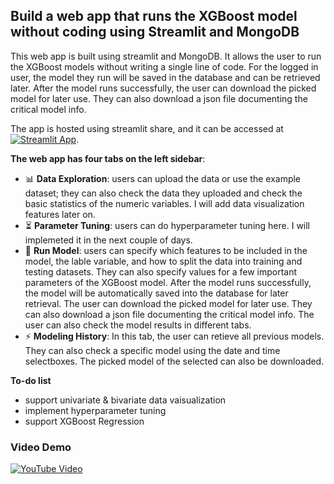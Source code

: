 ## Build a web app that runs the XGBoost model without coding using Streamlit and MongoDB
 
This web app is built using streamlit and MongoDB. It allows the user to run the XGBoost models without writing a single line of code. For the logged in user, the model they run will be saved in the database and can be retrieved later. After the model runs successfully, the user can download the picked model for later use. They can also download a json file documenting the critical model info.

 The app is hosted using streamlit share, and it can be accessed at  [![Streamlit App](https://static.streamlit.io/badges/streamlit_badge_black_white.svg)](https://ifengzhao-no-code-xgboost-app-piv9vi.streamlitapp.com).
 
 **The web app has four tabs on the left sidebar**:
 - 📊 **Data Exploration**: users can upload the data or use the example dataset; they can also check the data they uploaded and check the basic statistics of the numeric variables. I will add data visualization features later on.
 - ⏳ **Parameter Tuning**: users can do hyperparameter tuning here. I will implemeted it in the next couple of days.
 - 🚀 **Run Model**: users can specify which features to be included in the model, the lable variable, and how to split the data into training and testing datasets. They can also specify values for a few important parameters of the XGBoost model. After the model runs successfully, the model will be automatically saved into the database for later retrieval. The user can download the picked model for later use. They can also download a json file documenting the critical model info. The user can also check the model results in different tabs.
 - ⚡ **Modeling History**: In this tab, the user can retieve all previous models. They can also check a specific model using the date and time selectboxes. The picked model of the selected can also be downloaded.

**To-do list**
- support univariate & bivariate data vaisualization
- implement hyperparameter tuning
- support XGBoost Regression

 
### Video Demo
[![YouTube Video](https://i9.ytimg.com/vi/UlyUIFzEMhk/mq1.jpg?sqp=CMzeuJoG&rs=AOn4CLB0tZbwpcs7evrfGxkUAuPCDPfCZQ)](https://www.youtube.com/watch?v=UlyUIFzEMhk&t=89s&ab_channel=FengZhao)
 
